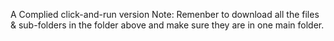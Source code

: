 A Complied click-and-run version 
Note: Remenber to download all the files & sub-folders in the folder above and make sure they are in one main folder.
